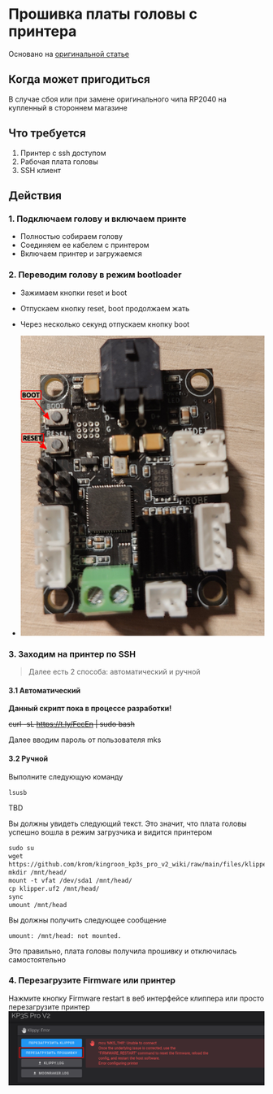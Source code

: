 # Прошивка платы головы с принтера

Основано на [оригинальной статье](https://kingroon.com/blogs/3d-print-101/flash-thr-board-firmware-of-kingroon-kp3s-pro-v2-klp1-3d-printer)

## Когда может пригодиться

В случае сбоя или при замене оригинального чипа RP2040 на купленный в стороннем магазине

## Что требуется

1. Принтер с ssh доступом
2. Рабочая плата головы
3. SSH клиент

## Действия

### 1. Подключаем голову и включаем принте

* Полностью собираем голову
* Соединяем ее кабелем с принтером
* Включаем принтер и загружаемся

### 2. Переводим голову в режим bootloader
* Зажимаем кнопки reset и boot
* Отпускаем кнопку reset, boot продолжаем жать
* Через несколько секунд отпускаем кнопку boot

* ![THR](../img/thr_boot_reset.png)

### 3. Заходим на принтер по SSH

> Далее есть 2 способа: автоматический и ручной

#### 3.1 Автоматический

**Данный скрипт пока в процессе разработки!**

~~curl -sL https://t.ly/FecEn | sudo bash~~

Далее вводим пароль от пользователя mks

#### 3.2 Ручной

Выполните следующую команду

```shell
lsusb
```

TBD

Вы должны увидеть следующий текст. Это значит, что плата головы успешно вошла в режим загрузчика и видится принтером

```shell
sudo su
wget https://github.com/krom/kingroon_kp3s_pro_v2_wiki/raw/main/files/klipper.uf2
mkdir /mnt/head/
mount -t vfat /dev/sda1 /mnt/head/
cp klipper.uf2 /mnt/head/
sync
umount /mnt/head
```

Вы должны получить следующее сообщение
```
umount: /mnt/head: not mounted.
```
Это правильно, плата головы получила прошивку и отключилась самостоятельно

### 4. Перезагрузите Firmware или принтер

Нажмите кнопку Firmware restart в веб интерфейсе клиппера или просто перезагрузите принтер
![Screenshot](../img/firmware_restart.png)